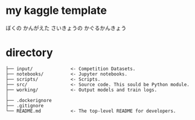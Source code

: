 # my kaggle template
ぼくの かんがえた さいきょうの かぐるかんきょう

# directory
    ├── input/              <- Competition Datasets.  
    ├── notebooks/          <- Jupyter notebooks.  
    ├── scripts/            <- Scripts.  
    ├── src/                <- Source code. This sould be Python module.  
    ├── working/            <- Output models and train logs.  
    │  
    ├── .dockerignore  
    ├── .gitignore  
    └── README.md           <- The top-level README for developers.  
